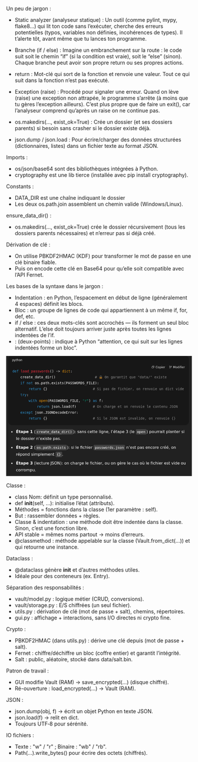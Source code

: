 Un peu de jargon :


* Static analyzer (analyseur statique) :
Un outil (comme pylint, mypy, flake8…) qui lit ton code sans l’exécuter, cherche des erreurs potentielles (typos, variables non définies, incohérences de types). Il t’alerte tôt, avant même que tu lances ton programme.


* Branche (if / else) :
Imagine un embranchement sur la route : le code suit soit le chemin “if” (si la condition est vraie), soit le “else” (sinon). Chaque branche peut avoir son propre return ou ses propres actions.


* return :
Mot-clé qui sort de la fonction et renvoie une valeur. Tout ce qui suit dans la fonction n’est pas exécuté.


* Exception (raise) :
Procédé pour signaler une erreur. Quand on lève (raise) une exception non attrapée, le programme s’arrête (à moins que tu gères l’exception ailleurs). C’est plus propre que de faire un exit(), car l’analyseur comprend qu’après un raise on ne continue pas.


* os.makedirs(..., exist_ok=True) :
Crée un dossier (et ses dossiers parents) si besoin sans crasher si le dossier existe déjà.


* json.dump / json.load :
Pour écrire/charger des données structurées (dictionnaires, listes) dans un fichier texte au format JSON.


Imports :

* os/json/base64 sont des bibliothèques intégrées à Python.
* cryptography est une lib tierce (installée avec pip install cryptography).

Constants :

* DATA_DIR est une chaîne indiquant le dossier
* Les deux os.path.join assemblent un chemin valide (Windows/Linux).

ensure_data_dir() :

* os.makedirs(..., exist_ok=True) crée le dossier récursivement (tous les dossiers parents nécessaires) et n’erreur pas si déjà créé.

Dérivation de clé :

* On utilise PBKDF2HMAC (KDF) pour transformer le mot de passe en une clé binaire fiable.
* Puis on encode cette clé en Base64 pour qu’elle soit compatible avec l’API Fernet.

Les bases de la syntaxe dans le jargon :

* Indentation : en Python, l’espacement en début de ligne (généralement 4 espaces) définit les blocs.
* Bloc : un groupe de lignes de code qui appartiennent à un même if, for, def, etc.
* if / else : ces deux mots-clés sont accrochés — ils forment un seul bloc alternatif. L’else doit toujours arriver juste après toutes les lignes indentées de l’if.
* : (deux-points) : indique à Python “attention, ce qui suit sur les lignes indentées forme un bloc”.


![img.png](data/load_password_explanation.png)

Classe :

* class Nom: définit un type personnalisé.
* def __init__(self, …): initialise l’état (attributs).
* Méthodes = fonctions dans la classe (1er paramètre : self).
* But : rassembler données + règles.
* Classe & indentation : une méthode doit être indentée dans la classe. Sinon, c’est une fonction libre.
* API stable = mêmes noms partout → moins d’erreurs.
* @classmethod : méthode appelable sur la classe (Vault.from_dict(...)) et qui retourne une instance.

Dataclass :

* @dataclass génère __init__ et d’autres méthodes utiles.
* Idéale pour des conteneurs (ex. Entry).

Séparation des responsabilités :

* vault/model.py : logique métier (CRUD, conversions).
* vault/storage.py : E/S chiffrées (un seul fichier).
* utils.py : dérivation de clé (mot de passe + salt), chemins, répertoires.
* gui.py : affichage + interactions, sans I/O directes ni crypto fine.

Crypto :

* PBKDF2HMAC (dans utils.py) : dérive une clé depuis (mot de passe + salt).
* Fernet : chiffre/déchiffre un bloc (coffre entier) et garantit l’intégrité.
* Salt : public, aléatoire, stocké dans data/salt.bin.

Patron de travail :

* GUI modifie Vault (RAM) → save_encrypted(...) (disque chiffré).
* Ré-ouverture : load_encrypted(...) → Vault (RAM).

JSON :

* json.dump(obj, f) → écrit un objet Python en texte JSON.
* json.load(f) → relit en dict.
* Toujours UTF‑8 pour sérénité.

IO fichiers :

* Texte : "w" / "r" ; Binaire : "wb" / "rb".
* Path(...).write_bytes() pour écrire des octets (chiffrés).